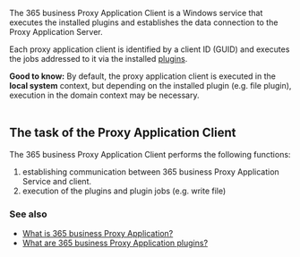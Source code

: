The 365 business Proxy Application Client is a Windows service that executes the installed plugins and establishes the data connection to the Proxy Application Server.

Each proxy application client is identified by a client ID (GUID) and executes the jobs addressed to it via the installed [plugins](../plugins/).

<div class="alert alert-notice">
    <i class="fa-solid fa-notes"></i> <strong>Good to know:</strong> By default, the proxy application client is executed in the <strong>local system</strong> context, but depending on the installed plugin (e.g. file plugin), execution in the domain context may be necessary.
</div>

<br/>

## The task of the Proxy Application Client

The 365 business Proxy Application Client performs the following functions:

1. establishing communication between 365 business Proxy Application Service and client.
2. execution of the plugins and plugin jobs (e.g. write file)

### See also

- [What is 365 business Proxy Application?](../proxy-application-whatis/)
- [What are 365 business Proxy Application plugins?](../plugins/)



